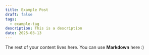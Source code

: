 ```yaml
---
title: Example Post
draft: false
tags:
  - example-tag
description: This is a description
date: 2025-03-13
---
```

 
The rest of your content lives here. You can use **Markdown** here :)
